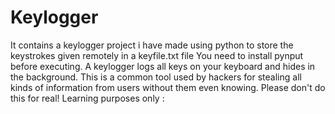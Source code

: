 # Keylogger
It contains a keylogger project i have made using python to store the keystrokes given remotely in a keyfile.txt file
You need to install pynput before executing.
 A keylogger logs all keys on your keyboard and hides in the background. This is a common tool used by hackers for stealing all kinds of information from users without them even knowing. Please don't do this for real! Learning purposes only :
